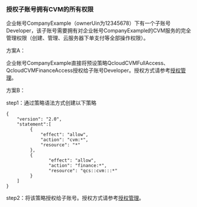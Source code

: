 ### 授权子账号拥有CVM的所有权限

企业帐号CompanyExample（ownerUin为12345678）下有一个子账号Developer，该子账号需要拥有对企业帐号CompanyExample的CVM服务的完全管理权限（创建、管理、云服务器下单支付等全部操作权限）。

方案A：

企业帐号CompanyExample直接将预设策略QcloudCVMFullAccess、QcloudCVMFinanceAccess授权给子账号Developer。授权方式请参考[授权管理](https://intl.cloud.tencent.com/document/product/598/10602)。

方案B：

step1：通过策略语法方式创建以下策略
```
{
    "version": "2.0",
    "statement":[
         {
             "effect": "allow",
             "action": "cvm:*",
             "resource": "*"
         },
         {
                "effect": "allow",
                "action": "finance:*",
                "resource": "qcs::cvm:::*"
         }
    ]
}
```
step2：将该策略授权给子账号。授权方式请参考[授权管理](https://intl.cloud.tencent.com/document/product/598/10602)。

